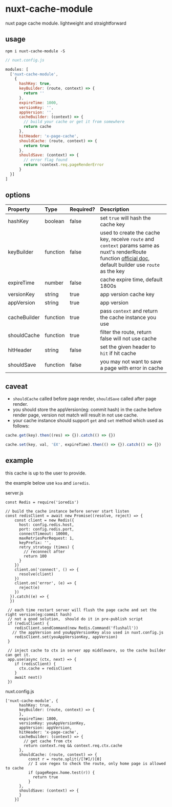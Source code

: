 # nuxt-cache-module
nuxt page cache module. lightweight and straightforward

## usage 

```
npm i nuxt-cache-module -S
```

```javascript
// nuxt.config.js

modules: [
  ['nuxt-cache-module', 
    {
      hashKey: true,
      keyBuilder: (route, context) => {
        return ''
      },
      expireTime: 1000,
      versionKey: '',
      appVersion: '',
      cacheBuilder: (context) => {
        // build your cache or get it from somewhere
        return cache
      },
      hitHeader: 'x-page-cache',
      shouldCache: (route, context) => {
        return true
      },
      shouldSave: (context) => {
        // error flag found
        return !context.req.pageRenderError
      }
  }]
]

```

## options

| Property | Type | Required? | Description 
|:---|:---|:---|:---|
| hashKey | boolean | false | set `true` will hash the cache key
| keyBuilder | function | false | used to create the cache key, receive `route` and `context` params same as nuxt's renderRoute function [official doc](https://nuxtjs.org/api/nuxt-render-route#nuxt-renderroute-route-context-), default builder use `route` as the key
| expireTime | number | false | cache expire time, default 1800s
| versionKey | string | true | app version cache key
| appVersion | string | true | app version
| cacheBuilder | function | true | pass `context` and return the cache instance you use
| shouldCache | function | true | filter the route, return false will not use cache
| hitHeader | string | false | set the given header to `hit` if hit cache
| shouldSave | function | false | you may not want to save a page with error in cache

## caveat

- `shouldCache` called before page render, `shouldSave` called after page render.
- you should store the appVersion(eg: commit hash) in the cache before render page, version not match will result in not use cache.
- your cache instance should support `get` and `set` method which used as follows:

```javascript
cache.get(key).then((res) => {}).catch(() => {})

cache.set(key, val, 'EX', expireTime).then(() => {}).catch(() => {})
```

## example

this cache is up to the user to provide.

the example below use `koa` and `ioredis`.

server.js
```
const Redis = require('ioredis')

// build the cache instance before server start listen
const redisClient = await new Promise((resolve, reject) => {
    const client = new Redis({
      host: config.redis.host,
      port: config.redis.port,
      connectTimeout: 10000,
      maxRetriesPerRequest: 1,
      keyPrefix: '',
      retry_strategy (times) {
        // reconnect after
        return 100
      }
    })
    client.on('connect', () => {
      resolve(client)
    })
    client.on('error', (e) => {
      reject(e)
    })
  }).catch((e) => {
  })

 // each time restart server will flush the page cache and set the right version(eg:commit hash)
 // not a good solution,  should do it in pre-publish script
 if (redisClient) {
    redisClient.sendCommand(new Redis.Command('flushall'))
   // the appVersion and youAppVersionKey also used in nuxt.config.js
    redisClient.set(youAppVersionKey, appVersion)
 }

 // inject cache to ctx in server app middleware, so the cache builder can get it.
 app.use(async (ctx, next) => {
    if (redisClient) {
      ctx.cache = redisClient
    }
    await next()
 })
```

nuxt.config.js
```
['nuxt-cache-module', {
      hashKey: true,
      keyBuilder: (route, context) => {
      },
      expireTime: 1800,
      versionKey: youAppVersionKey,
      appVersion: appVersion,
      hitHeader: 'x-page-cache',
      cacheBuilder: (context) => {
        // get cache from ctx
        return context.req && context.req.ctx.cache
      },
      shouldCache: (route, context) => {
          const r = route.split(/[?#]/)[0]
          // I use regex to check the route, only home page is allowed to cache
          if (pageRegex.home.test(r)) {
            return true
          }
      },
      shouldSave: (context) => {
      }
    }]
```
